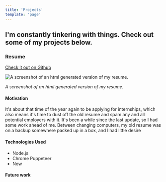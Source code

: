 ```yaml
---
title: 'Projects'
template: 'page'
---
```


## I'm constantly tinkering with things. Check out some of my projects below.

### Resume

[Check it out on Github](https://github.com/harpe116/resume 'Resume Github repository')

![A screenshot of an html generated version of my resume.](/media/resume.png)

_A screenshot of an html generated version of my resume._

#### Motivation

It's about that time of the year again to be applying for internships, which also means it's time to dust off the old resume and spam any and all potential employers with it. It's been a while since the last update, so I had some work ahead of me. Between changing computers, my old resume was on a backup somewhere packed up in a box, and I had little desire

#### Technologies Used

- Node.js
- Chrome Puppeteer
- Now

#### Future work
